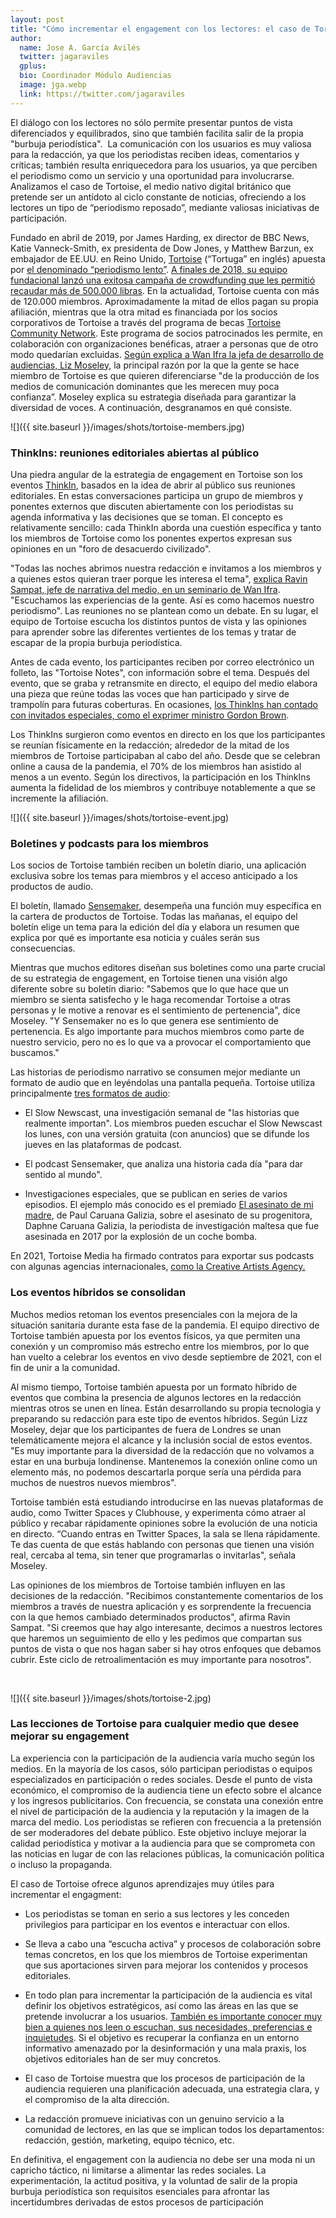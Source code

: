 ```yaml
---
layout: post
title: "Cómo incrementar el engagement con los lectores: el caso de Tortoise"
author:
  name: Jose A. García Avilés
  twitter: jagaraviles
  gplus:  
  bio: Coordinador Módulo Audiencias
  image: jga.webp
  link: https://twitter.com/jagaraviles
---
```

El diálogo con los lectores no sólo permite presentar puntos de vista diferenciados y equilibrados, sino que también facilita salir de la propia "burbuja periodística".  La comunicación con los usuarios es muy valiosa para la redacción, ya que los periodistas reciben ideas, comentarios y críticas; también resulta enriquecedora para los usuarios, ya que perciben el periodismo como un servicio y una oportunidad para involucrarse. Analizamos el caso de Tortoise, el medio nativo digital británico que pretende ser un antídoto al ciclo constante de noticias, ofreciendo a los lectores un tipo de “periodismo reposado”, mediante valiosas iniciativas de participación.

Fundado en abril de 2019, por James Harding, ex director de BBC News, Katie Vanneck-Smith, ex presidenta de Dow Jones, y Matthew Barzun, ex embajador de EE.UU. en Reino Unido, [Tortoise](https://www.tortoisemedia.com/) (“Tortuga” en inglés) apuesta por [el denominado “periodismo lento”](https://mip.umh.es/blog/2021/02/23/papel-estaba-muerto-la-expansio-n-tranquila-del-periodismo-lento/). [A finales de 2018, su equipo fundacional lanzó una exitosa campaña de crowdfunding que les permitió recaudar más de 500.000 libras](https://engagedjournalism.com/resources/tortoise-media-crowdfunding-thinkins-slow-news-james-harding-inclusive). En la actualidad, Tortoise cuenta con más de 120.000 miembros. Aproximadamente la mitad de ellos pagan su propia afiliación, mientras que la otra mitad es financiada por los socios corporativos de Tortoise a través del programa de becas [Tortoise Community Network](https://www.tortoisemedia.com/community-network/). Este programa de socios patrocinados les permite, en colaboración con organizaciones benéficas, atraer a personas que de otro modo quedarían excluidas. [Según explica a Wan Ifra la jefa de desarrollo de audiencias, Liz Moseley](https://wan-ifra.org/2021/07/how-tortoise-is-building-an-engaged-community-using-events-and-audio/), la principal razón por la que la gente se hace miembro de Tortoise es que quieren diferenciarse "de la producción de los medios de comunicación dominantes que les merecen muy poca confianza”. Moseley explica su estrategia diseñada para garantizar la diversidad de voces. A continuación, desgranamos en qué consiste.

![]({{ site.baseurl }}/images/shots/tortoise-members.jpg)

### **ThinkIns: reuniones editoriales abiertas al público**

Una piedra angular de la estrategia de engagement en Tortoise son los eventos [ThinkIn](https://www.tortoisemedia.com/thinkin/digital-thinkin-weekly-open-news-meeting-20/), basados en la idea de abrir al público sus reuniones editoriales. En estas conversaciones participa un grupo de miembros y ponentes externos que discuten abiertamente con los periodistas su agenda informativa y las decisiones que se toman. El concepto es relativamente sencillo: cada ThinkIn aborda una cuestión específica y tanto los miembros de Tortoise como los ponentes expertos expresan sus opiniones en un "foro de desacuerdo civilizado".

"Todas las noches abrimos nuestra redacción e invitamos a los miembros y a quienes estos quieran traer porque les interesa el tema", [explica Ravin Sampat, jefe de narrativa del medio, en un seminario de Wan Ifra](https://wan-ifra.org/2019/11/how-slow-news-outlet-tortoise-is-taking-audience-engagement-to-the-next-level/). "Escuchamos las experiencias de la gente. Así es como hacemos nuestro periodismo". Las reuniones no se plantean como un debate. En su lugar, el equipo de Tortoise escucha los distintos puntos de vista y las opiniones para aprender sobre las diferentes vertientes de los temas y tratar de escapar de la propia burbuja periodística.

Antes de cada evento, los participantes reciben por correo electrónico un folleto, las "Tortoise Notes", con información sobre el tema. Después del evento, que se graba y retransmite en directo, el equipo del medio elabora una pieza que reúne todas las voces que han participado y sirve de trampolín para futuras coberturas. En ocasiones, [los ThinkIns han contado con invitados especiales, como el exprimer ministro Gordon Brown](https://www.tortoisemedia.com/thinkin/a-thinkin-with-gordon-brown/).

Los ThinkIns surgieron como eventos en directo en los que los participantes se reunían físicamente en la redacción; alrededor de la mitad de los miembros de Tortoise participaban al cabo del año. Desde que se celebran online a causa de la pandemia, el 70% de los miembros han asistido al menos a un evento. Según los directivos, la participación en los ThinkIns aumenta la fidelidad de los miembros y contribuye notablemente a que se incremente la afiliación.

![]({{ site.baseurl }}/images/shots/tortoise-event.jpg)

### **Boletines y podcasts para los miembros**

Los socios de Tortoise también reciben un boletín diario, una aplicación exclusiva sobre los temas para miembros y el acceso anticipado a los productos de audio.

El boletín, llamado [Sensemaker](https://www.tortoisemedia.com/sensemaker/), desempeña una función muy específica en la cartera de productos de Tortoise. Todas las mañanas, el equipo del boletín elige un tema para la edición del día y elabora un resumen que explica por qué es importante esa noticia y cuáles serán sus consecuencias.

Mientras que muchos editores diseñan sus boletines como una parte crucial de su estrategia de engagement, en Tortoise tienen una visión algo diferente sobre su boletín diario: "Sabemos que lo que hace que un miembro se sienta satisfecho y le haga recomendar Tortoise a otras personas y le motive a renovar es el sentimiento de pertenencia", dice Moseley. "Y Sensemaker no es lo que genera ese sentimiento de pertenencia. Es algo importante para muchos miembros como parte de nuestro servicio, pero no es lo que va a provocar el comportamiento que buscamos."

Las historias de periodismo narrativo se consumen mejor mediante un formato de audio que en leyéndolas una pantalla pequeña. Tortoise utiliza principalmente [tres formatos de audio](https://www.tortoisemedia.com/listen/):

- El Slow Newscast, una investigación semanal de "las historias que realmente importan". Los miembros pueden escuchar el Slow Newscast los lunes, con una versión gratuita (con anuncios) que se difunde los jueves en las plataformas de podcast.

- El podcast Sensemaker, que analiza una historia cada día "para dar sentido al mundo".

- Investigaciones especiales, que se publican en series de varios episodios. El ejemplo más conocido es el premiado [El asesinato de mi madre](https://www.tortoisemedia.com/audio/my-mothers-murder/), de Paul Caruana Galizia, sobre el asesinato de su progenitora, Daphne Caruana Galizia, la periodista de investigación maltesa que fue asesinada en 2017 por la explosión de un coche bomba.

En 2021, Tortoise Media ha firmado contratos para exportar sus podcasts con algunas agencias internacionales, [como la Creative Artists Agency.](https://variety.com/2021/biz/news/caa-signs-tortoise-media-podcasts-1235004417/)

### **Los eventos híbridos se consolidan**

Muchos medios retoman los eventos presenciales con la mejora de la situación sanitaria durante esta fase de la pandemia. El equipo directivo de Tortoise también apuesta por los eventos físicos, ya que permiten una conexión y un compromiso más estrecho entre los miembros, por lo que han vuelto a celebrar los eventos en vivo desde septiembre de 2021, con el fin de unir a la comunidad.

Al mismo tiempo, Tortoise también apuesta por un formato híbrido de eventos que combina la presencia de algunos lectores en la redacción mientras otros se unen en línea. Están desarrollando su propia tecnología y preparando su redacción para este tipo de eventos híbridos. Según Lizz Moseley, dejar que los participantes de fuera de Londres se unan telemáticamente mejora el alcance y la inclusión social de estos eventos. "Es muy importante para la diversidad de la redacción que no volvamos a estar en una burbuja londinense. Mantenemos la conexión online como un elemento más, no podemos descartarla porque sería una pérdida para muchos de nuestros nuevos miembros".

Tortoise también está estudiando introducirse en las nuevas plataformas de audio, como Twitter Spaces y Clubhouse, y experimenta cómo atraer al público y recabar rápidamente opiniones sobre la evolución de una noticia en directo. “Cuando entras en Twitter Spaces, la sala se llena rápidamente. Te das cuenta de que estás hablando con personas que tienen una visión real, cercaba al tema, sin tener que programarlas o invitarlas", señala Moseley.

Las opiniones de los miembros de Tortoise también influyen en las decisiones de la redacción. "Recibimos constantemente comentarios de los miembros a través de nuestra aplicación y es sorprendente la frecuencia con la que hemos cambiado determinados productos", afirma Ravin Sampat. "Si creemos que hay algo interesante, decimos a nuestros lectores que haremos un seguimiento de ello y les pedimos que compartan sus puntos de vista o que nos hagan saber si hay otros enfoques que debamos cubrir. Este ciclo de retroalimentación es muy importante para nosotros".

 

![]({{ site.baseurl }}/images/shots/tortoise-2.jpg)

### **Las lecciones de Tortoise para cualquier medio que desee mejorar su engagement**

La experiencia con la participación de la audiencia varía mucho según los medios. En la mayoría de los casos, sólo participan periodistas o equipos especializados en participación o redes sociales. Desde el punto de vista económico, el compromiso de la audiencia tiene un efecto sobre el alcance y los ingresos publicitarios. Con frecuencia, se constata una conexión entre el nivel de participación de la audiencia y la reputación y la imagen de la marca del medio. Los periodistas se refieren con frecuencia a la pretensión de ser moderadores del debate público. Este objetivo incluye mejorar la calidad periodística y motivar a la audiencia para que se comprometa con las noticias en lugar de con las relaciones públicas, la comunicación política o incluso la propaganda.

El caso de Tortoise ofrece algunos aprendizajes muy útiles para incrementar el engagment:

- Los periodistas se toman en serio a sus lectores y les conceden privilegios para participar en los eventos e interactuar con ellos.

- Se lleva a cabo una “escucha activa” y procesos de colaboración sobre temas concretos, en los que los miembros de Tortoise experimentan que sus aportaciones sirven para mejorar los contenidos y procesos editoriales.

- En todo plan para incrementar la participación de la audiencia es vital definir los objetivos estratégicos, así como las áreas en las que se pretende involucrar a los usuarios. [También es importante conocer muy bien a quienes nos leen o escuchan, sus necesidades, preferencias e inquietudes](https://mip.umh.es/blog/2020/02/20/audiencia-innovadoras-experiencias-noruega-uruguay/). Si el objetivo es recuperar la confianza en un entorno informativo amenazado por la desinformación y una mala praxis, los objetivos editoriales han de ser muy concretos.

- El caso de Tortoise muestra que los procesos de participación de la audiencia requieren una planificación adecuada, una estrategia clara, y el compromiso de la alta dirección.

- La redacción promueve iniciativas con un genuino servicio a la comunidad de lectores, en las que se implican todos los departamentos: redacción, gestión, marketing, equipo técnico, etc.

En definitiva, el engagement con la audiencia no debe ser una moda ni un capricho táctico, ni limitarse a alimentar las redes sociales. La experimentación, la actitud positiva, y la voluntad de salir de la propia burbuja periodística son requisitos esenciales para afrontar las incertidumbres derivadas de estos procesos de participación
